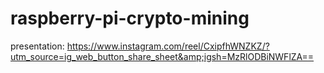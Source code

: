 # raspberry-pi-crypto-mining
presentation: https://www.instagram.com/reel/CxipfhWNZKZ/?utm_source=ig_web_button_share_sheet&amp;igsh=MzRlODBiNWFlZA==
